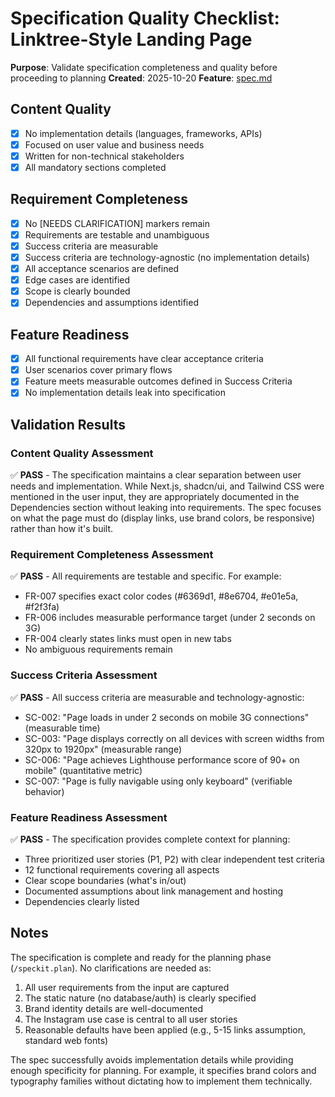 # Specification Quality Checklist: Linktree-Style Landing Page

**Purpose**: Validate specification completeness and quality before proceeding to planning
**Created**: 2025-10-20
**Feature**: [spec.md](../spec.md)

## Content Quality

- [x] No implementation details (languages, frameworks, APIs)
- [x] Focused on user value and business needs
- [x] Written for non-technical stakeholders
- [x] All mandatory sections completed

## Requirement Completeness

- [x] No [NEEDS CLARIFICATION] markers remain
- [x] Requirements are testable and unambiguous
- [x] Success criteria are measurable
- [x] Success criteria are technology-agnostic (no implementation details)
- [x] All acceptance scenarios are defined
- [x] Edge cases are identified
- [x] Scope is clearly bounded
- [x] Dependencies and assumptions identified

## Feature Readiness

- [x] All functional requirements have clear acceptance criteria
- [x] User scenarios cover primary flows
- [x] Feature meets measurable outcomes defined in Success Criteria
- [x] No implementation details leak into specification

## Validation Results

### Content Quality Assessment
✅ **PASS** - The specification maintains a clear separation between user needs and implementation. While Next.js, shadcn/ui, and Tailwind CSS were mentioned in the user input, they are appropriately documented in the Dependencies section without leaking into requirements. The spec focuses on what the page must do (display links, use brand colors, be responsive) rather than how it's built.

### Requirement Completeness Assessment
✅ **PASS** - All requirements are testable and specific. For example:
- FR-007 specifies exact color codes (#6369d1, #8e6704, #e01e5a, #f2f3fa)
- FR-006 includes measurable performance target (under 2 seconds on 3G)
- FR-004 clearly states links must open in new tabs
- No ambiguous requirements remain

### Success Criteria Assessment
✅ **PASS** - All success criteria are measurable and technology-agnostic:
- SC-002: "Page loads in under 2 seconds on mobile 3G connections" (measurable time)
- SC-003: "Page displays correctly on all devices with screen widths from 320px to 1920px" (measurable range)
- SC-006: "Page achieves Lighthouse performance score of 90+ on mobile" (quantitative metric)
- SC-007: "Page is fully navigable using only keyboard" (verifiable behavior)

### Feature Readiness Assessment
✅ **PASS** - The specification provides complete context for planning:
- Three prioritized user stories (P1, P2) with clear independent test criteria
- 12 functional requirements covering all aspects
- Clear scope boundaries (what's in/out)
- Documented assumptions about link management and hosting
- Dependencies clearly listed

## Notes

The specification is complete and ready for the planning phase (`/speckit.plan`). No clarifications are needed as:

1. All user requirements from the input are captured
2. The static nature (no database/auth) is clearly specified
3. Brand identity details are well-documented
4. The Instagram use case is central to all user stories
5. Reasonable defaults have been applied (e.g., 5-15 links assumption, standard web fonts)

The spec successfully avoids implementation details while providing enough specificity for planning. For example, it specifies brand colors and typography families without dictating how to implement them technically.
